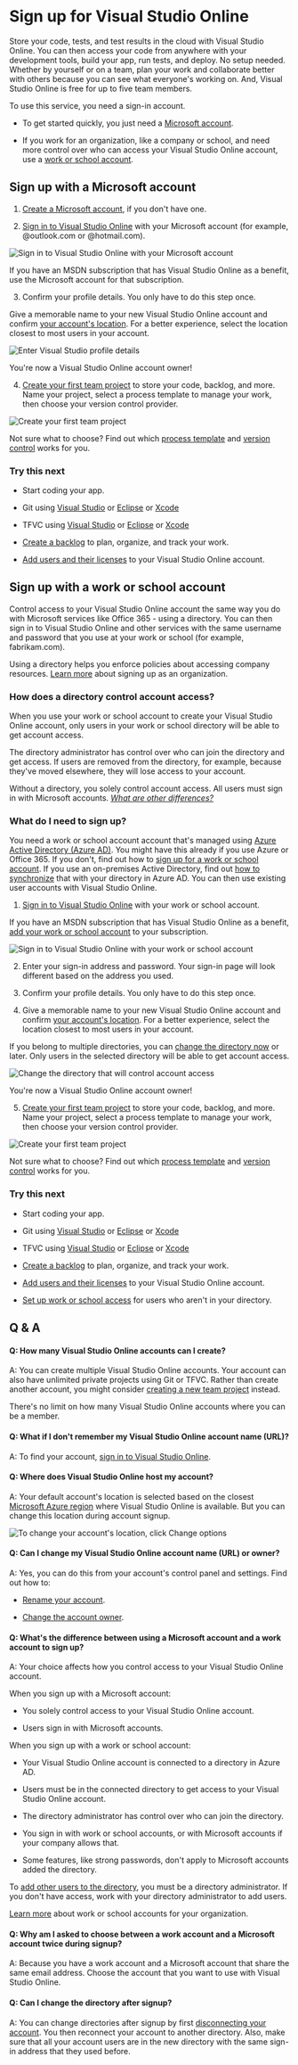 <properties
	pageTitle="Sign up for Visual Studio Online"
  description="Sign up for Visual Studio Online"
  services="visual-studio-online"
  documentationCenter = ""
  authors="terryaustin"
  manager="terryaustin"
  editor="terryaustin" /> 


# Sign up for Visual Studio Online





Store your code, tests, and test results in the cloud with Visual Studio Online. You can then
access your code from anywhere with your development tools, build your app, run tests, and
deploy. No setup needed. Whether by yourself or on a team, plan your work and collaborate
better with others because you can see what everyone's working on. And, Visual Studio Online
is free for up to five team members.







To use this service, you need a sign-in account.





- To get started quickly, you just need a [Microsoft account](sign-up-for-visual-studio-online.md#MicrosoftAccount).

- If you work for an organization, like a company or school, 
and need more control over who can access your Visual Studio Online account,
use a [work or school account](sign-up-for-visual-studio-online.md#orgaccount).











## Sign up with a Microsoft account



1. [Create a Microsoft account](https://signup.live.com/), if you don't have one.

2. [Sign in to Visual Studio Online](https://go.microsoft.com/fwlink/?LinkId=307137&amp;clcid=0x409) 
with your Microsoft account (for example, @outlook.com or @hotmail.com).







![Sign in to Visual Studio Online with your Microsoft account](./media/sign-up-for-visual-studio-online/SignInVSOMSAccount.png)







If you have an MSDN subscription that has Visual Studio Online as a benefit, 
use the Microsoft account for that subscription.

3. Confirm your profile details. You only have to do this step once.







Give a memorable name to your new Visual Studio Online account and confirm [your account's location](sign-up-for-visual-studio-online.md#AccountLocation). 
For a better experience, select the location closest to most users in your account.







![Enter Visual Studio profile details](./media/sign-up-for-visual-studio-online/CreateProfileMSAccount.png)







You're now a Visual Studio Online account owner!

4. [Create your first team project](connect-to-visual-studio-online.md) to store your code, backlog, and more. 
Name your project, select a process template to manage your work, then choose your version control provider.







![Create your first team project](./media/sign-up-for-visual-studio-online/CreateTeamProject.png)







Not sure what to choose? Find out which 
[process template](https://msdn.microsoft.com/Library/vs/alm/Work/guidance/choose-process)
and [version control](https://msdn.microsoft.com/Library/vs/alm/code/overview) works for you.



### Try this next



- Start coding your app.





 - Git using [Visual Studio](../code/share-your-code-in-git-vs.md) or [Eclipse](connect-to-visual-studio-online.md#eclipse) or [Xcode](../code/share-your-code-in-git-xcode.md)

 - TFVC using [Visual Studio](../code/share-your-code-in-tfvc-vs.md#workspace) or [Eclipse](connect-to-visual-studio-online.md#eclipse) or [Xcode](../code/share-your-code-in-tfvc-xcode.md)

- [Create a backlog](../work/create-your-backlog-vs.md) to plan, organize, and track your work.

- [Add users and their licenses](assign-licenses-to-users-vs.md) to your Visual Studio Online account.











## Sign up with a work or school account





Control access to your Visual Studio Online account the same way you do with Microsoft services 
like Office 365 - using a directory. You can then sign in to Visual Studio Online 
and other services with the same username and password that you use at your work or school 
(for example, fabrikam.com).







Using a directory helps you enforce policies about accessing company resources. 
[Learn more](https://azure.microsoft.com/en-us/documentation/articles/sign-up-organization) 
about signing up as an organization.





### How does a directory control account access?





When you use your work or school account to create your Visual Studio Online account, 
only users in your work or school directory will be able to get account access.







The directory administrator has control over who can join the directory and get access. 
If users are removed from the directory, for example, because they've moved elsewhere, 
they will lose access to your account.







Without a directory, you solely control account access. All users must sign in 
with Microsoft accounts. [*What are other differences?*](sign-up-for-visual-studio-online.md#SignInAccountDifferences)





### What do I need to sign up?





You need a work or school account account that's managed using
[Azure Active Directory (Azure AD)](https://azure.microsoft.com/en-us/documentation/articles/active-directory-whatis/). 
You might have this already if you use Azure or Office 365. If you don't, find out how to 
[sign up for a work or school account](https://azure.microsoft.com/documentation/articles/sign-up-organization/). 
If you use an on-premises Active Directory, find out 
[how to synchronize](https://msdn.microsoft.com/library/azure/jj573653.aspx) that with your directory 
in Azure AD. You can then use existing user accounts with Visual Studio Online.













1. [Sign in to Visual Studio Online](https://go.microsoft.com/fwlink/?LinkId=307137) 
with your work or school account.







If you have an MSDN subscription that has Visual Studio Online as a benefit, 
[add your work or school account](link-msdn-subscription-to-organizational-account-vs.md) to your subscription.







![Sign in to Visual Studio Online with your work or school account](./media/sign-up-for-visual-studio-online/SignInVSOWorkAccount.png)

2. Enter your sign-in address and password. Your sign-in page will look different based on the address you used.

3. Confirm your profile details. You only have to do this step once.

4. Give a memorable name to your new Visual Studio Online account and confirm [your account's location](sign-up-for-visual-studio-online.md#AccountLocation).
For a better experience, select the location closest to most users in your account.







If you belong to multiple directories, you can [change the directory now](sign-up-for-visual-studio-online.md#ChangeDirectory) 
or later. Only users in the selected directory will be able to get account access.







![Change the directory that will control account access](./media/sign-up-for-visual-studio-online/VSOChangeDirectory.png)







You're now a Visual Studio Online account owner!

5. [Create your first team project](connect-to-visual-studio-online.md) to store your code, backlog, and more. 
Name your project, select a process template to manage your work, then choose your version control provider.







![Create your first team project](./media/sign-up-for-visual-studio-online/CreateTeamProject.png)







Not sure what to choose? Find out which 
[process template](https://msdn.microsoft.com/Library/vs/alm/Work/guidance/choose-process) 
and [version control](https://msdn.microsoft.com/Library/vs/alm/code/overview) works for you.



### Try this next



- Start coding your app.





 - Git using [Visual Studio](../code/share-your-code-in-git-vs.md) or [Eclipse](connect-to-visual-studio-online.md#eclipse) or [Xcode](../code/share-your-code-in-git-xcode.md)

 - TFVC using [Visual Studio](../code/share-your-code-in-tfvc-vs.md#workspace) or [Eclipse](connect-to-visual-studio-online.md#eclipse) or [Xcode](../code/share-your-code-in-tfvc-xcode.md)

- [Create a backlog](../work/create-your-backlog-vs.md) to plan, organize, and track your work.

- [Add users and their licenses](assign-licenses-to-users-vs.md) to your Visual Studio Online account.

- [Set up work or school access](manage-organization-access-for-your-account-vs.md) for users who aren't in your directory.



## Q &amp; A



#### Q:    How many Visual Studio Online accounts can I create?





A:    You can create multiple Visual Studio Online accounts. Your account can also have unlimited private 
projects using Git or TFVC. Rather than create another account, you might consider 
[creating a new team project](connect-to-visual-studio-online.md) instead.







There's no limit on how many Visual Studio Online accounts where you can be a member.





#### Q:    What if I don't remember my Visual Studio Online account name (URL)?





A:    To find your account, [sign in to Visual Studio Online](https://go.microsoft.com/fwlink/?LinkId=309329).













#### Q: Where does Visual Studio Online host my account?





A: Your default account's location is selected based on the closest 
[Microsoft Azure region](https://azure.microsoft.com/en-us/regions) 
where Visual Studio Online is available. 
But you can change this location during account signup.







![To change your account's location, click Change options](./media/sign-up-for-visual-studio-online/VSO_ChangeAcctLocation.png)





#### Q:    Can I change my Visual Studio Online account name (URL) or owner?





A:    Yes, you can do this from your account's control panel and settings. Find out how to:





- [Rename your account](rename-vso-account-vs.md).

- [Change the account owner](change-account-ownership-vs.md).











#### Q:    What's the difference between using a Microsoft account and a work account to sign up?





A:    Your choice affects how you control access to your Visual Studio Online account.







When you sign up with a Microsoft account:





- You solely control access to your Visual Studio Online account.

- Users sign in with Microsoft accounts.





When you sign up with a work or school account:





- Your Visual Studio Online account is connected to a directory in Azure AD.

- Users must be in the connected directory to get access to your Visual Studio Online account.

- The directory administrator has control over who can join the directory.

- You sign in with work or school accounts, or with Microsoft accounts if your company allows that.

- Some features, like strong passwords, don't apply to Microsoft accounts added the directory.





To [add other users to the directory](https://msdn.microsoft.com/library/azure/hh967632.aspx), 
you must be a directory administrator. If you don't have access, work with your directory administrator to add users.







[Learn more](https://azure.microsoft.com/en-us/documentation/articles/sign-up-organization) 
about work or school accounts for your organization.













#### Q:    Why am I asked to choose between a work account and a Microsoft account twice during signup?





A:    Because you have a work account and a Microsoft account that share the same email address. 
Choose the account that you want to use with Visual Studio Online.













#### Q:    Can I change the directory after signup?





A:    You can change directories after signup by first 
[disconnecting your account](manage-organization-access-for-your-account-vs.md#DisconnectDirectory).
You then reconnect your account to another directory. Also, make sure that all your account users 
are in the new directory with the same sign-in address that they used before.

